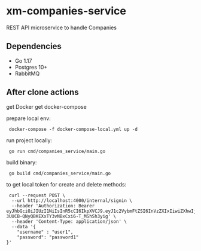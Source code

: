 # xm-companies-service
REST API microservice to handle Companies


## Dependencies

* Go 1.17
* Postgres 10+
* RabbitMQ

## After clone actions

get Docker
get docker-compose 

prepare local env:
```shell script
 docker-compose -f docker-compose-local.yml up -d
```

run project locally:
```shell script
 go run cmd/companies_service/main.go
```

build binary:

```shell script
 go build cmd/companies_service/main.go
```

to get local token for create and delete methods:

```shell script
 curl --request POST \
  --url http://localhost:4000/internal/signin \
  --header 'Authorization: Bearer eyJhbGciOiJIUzI1NiIsInR5cCI6IkpXVCJ9.eyJ1c2VybmFtZSI6InVzZXIxIiwiZXhwIjoxNjUwNTI4NDU1fQ.VFpR-3UUCB-QNyQBKEXxTY3vNBxCxi6-T_MShSh3yig' \
  --header 'Content-Type: application/json' \
  --data '{
	"username" : "user1",
	"password": "password1"
}'
```